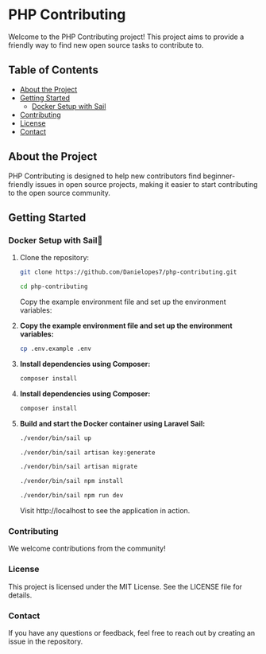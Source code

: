 # PHP Contributing

Welcome to the PHP Contributing project! This project aims to provide a friendly way to find new open source tasks to contribute to.

## Table of Contents

- [About the Project](#about-the-project)
- [Getting Started](#getting-started)
  - [Docker Setup with Sail](#docker-setup-with-sail)
- [Contributing](#contributing)
- [License](#license)
- [Contact](#contact)

## About the Project

PHP Contributing is designed to help new contributors find beginner-friendly issues in open source projects, making it easier to start contributing to the open source community.

## Getting Started

### Docker Setup with Sail🐳

1. Clone the repository:
   ```sh
   git clone https://github.com/Danielopes7/php-contributing.git
   ```
   ```sh
   cd php-contributing
   ```

   Copy the example environment file and set up the environment variables:
2. **Copy the example environment file and set up the environment variables:**

   ```sh
   cp .env.example .env
   ```
3. **Install dependencies using Composer:**

   ```sh
   composer install
   ```
4. **Install dependencies using Composer:**

   ```sh
   composer install
   ```
5. **Build and start the Docker container using Laravel Sail:**

   ```sh
   ./vendor/bin/sail up
   ```
   ```sh
   ./vendor/bin/sail artisan key:generate
   ```
   ```sh
   ./vendor/bin/sail artisan migrate
   ```
    ```sh
   ./vendor/bin/sail npm install
   ```
   ```sh
   ./vendor/bin/sail npm run dev
   ```
   Visit http://localhost to see the application in action.


### Contributing
We welcome contributions from the community!

### License
This project is licensed under the MIT License. See the LICENSE file for details.

### Contact
If you have any questions or feedback, feel free to reach out by creating an issue in the repository.






